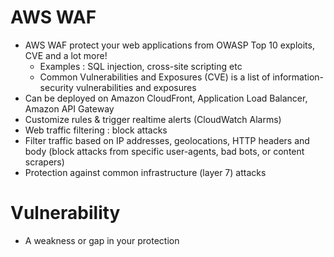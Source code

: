 
# AWS WAF
- AWS WAF protect your web applications from OWASP Top 10 exploits, CVE and a lot more!
  - Examples : SQL injection, cross-site scripting etc
  - Common Vulnerabilities and Exposures (CVE) is a list of information-security vulnerabilities and exposures
- Can be deployed on Amazon CloudFront, Application Load Balancer, Amazon API Gateway
- Customize rules & trigger realtime alerts (CloudWatch Alarms)
- Web traffic filtering : block attacks
- Filter traffic based on IP addresses, geolocations, HTTP headers and body (block attacks from specific user-agents, 
  bad bots, or content scrapers)
- Protection against common infrastructure (layer 7) attacks
# Vulnerability
- A weakness or gap in your protection